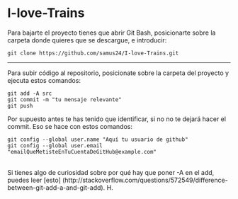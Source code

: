 I-love-Trains
=============
Para bajarte el proyecto tienes que abrir Git Bash, posicionarte sobre la carpeta donde quieres que se descargue, e introducir:

```
git clone https://github.com/samus24/I-love-Trains.git
```

-------------

Para subir código al repositorio, posicionate sobre la carpeta del proyecto y ejecuta estos comandos:
```
git add -A src
git commit -m "tu mensaje relevante"
git push
```
Por supuesto antes te has tenido que identificar, si no no te dejará hacer el commit.
Eso se hace con estos comandos:
```
git config --global user.name "Aquí tu usuario de github"
git config --global user.email "emailQueMetisteEnTuCuentaDeGitHub@example.com"
```

<br />
Si tienes algo de curiosidad sobre por qué hay que poner -A en el add, puedes leer [esto] (http://stackoverflow.com/questions/572549/difference-between-git-add-a-and-git-add).  
H.
